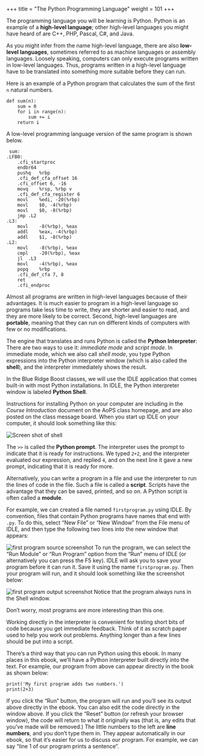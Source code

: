 +++
title = "The Python Programming Language"
weight = 101
+++

The programming language you will be learning is Python. Python is an example
of a **high-level language**; other high-level languages you might have heard
of are C++, PHP, Pascal, C#, and Java.

As you might infer from the name high-level language, there are also
**low-level languages**, sometimes referred to as machine languages or assembly
languages. Loosely speaking, computers can only execute programs written in
low-level languages. Thus, programs written in a high-level language have to be
translated into something more suitable before they can run.

Here is an example of a Python program that calculates the sum of the first ```n``` natural numbers.

```
def sum(n):
    sum = 0
    for i in range(n):
        sum += i
    return i
```

A low-level programming language version of the same program is shown below.

```
 sum:
.LFB0:
	.cfi_startproc
	endbr64
	pushq	%rbp
	.cfi_def_cfa_offset 16
	.cfi_offset 6, -16
	movq	%rsp, %rbp v
	.cfi_def_cfa_register 6
	movl	%edi, -20(%rbp)
	movl	$0, -4(%rbp)
	movl	$0, -8(%rbp)
	jmp	.L2
.L3:
	movl	-8(%rbp), %eax
	addl	%eax, -4(%rbp)
	addl	$1, -8(%rbp)
.L2:
	movl	-8(%rbp), %eax
	cmpl	-20(%rbp), %eax
	jl	.L3
	movl	-4(%rbp), %eax
	popq	%rbp
	.cfi_def_cfa 7, 8
	ret
	.cfi_endproc

```

Almost all programs are written in high-level languages because of their advantages.
It is much easier to program in a
high-level language so programs take less time
to write, they are shorter and easier to read, and they are more likely to be
correct. Second, high-level languages are **portable**, meaning that they can
run on different kinds of computers with few or no modifications.



The engine that translates and runs Python is called the **Python Interpreter**:
There are two ways to use it: *immediate mode* and *script
mode*. In immediate mode, which we also call *shell mode*, you type Python expressions
into the Python interpreter window (which is also called the **shell**),
and the interpreter immediately shows the result.

In the Blue Ridge Boost classes, we will use the IDLE application that comes built-in with most Python
installations. In IDLE, the Python interpreter window is labeled **Python Shell**.

Instructions for installing Python on your computer are including in the *Course Introduction* document
on the AoPS class homepage, and are also posted on the class message board. When you start up
IDLE on your computer, it should look something like this:


<img src="/pythonbook/images/shell_sshot.png" alt="Screen shot of shell">

The ```>>``` is called the **Python prompt**. The interpreter uses the prompt to indicate that it is ready for instructions. 
We typed ```2+2```, and the interpreter evaluated our expression, and replied ```4```,
and on the next line it gave a new prompt, indicating that it is ready for more.

Alternatively, you can write a program in a file and use the interpreter to
run the lines of code in the file. Such a file is called a **script**.  Scripts have the advantage
that they can be saved, printed, and so on. A Python script is often called a **module**.

For example, we can created a file named ```firstprogram.py``` using IDLE.
By convention, files that contain Python programs have names that end with
```.py```. To do this, select &#8220;New File&#8221; or &#8220;New Window&#8221; from the File menu of IDLE, and then type
the following two lines into the new window that appears:

![first program source screenshot](/pythonbook/images/my_first_program_source.png)
To run the program, we can select the &#8220;Run Module&#8221; or &#8220;Run Program&#8221; option from the &#8220;Run&#8221; menu of IDLE (or
alternatively you can press the F5 key). IDLE will ask you to save your program before it
can run it. Save it using the name ```firstprogram.py```. Then your program will run, and it
should look something like the screenshot below:

![first program output screenshot](/pythonbook/images/my_first_program_output.png)
Notice that the program always runs in the Shell window.

Don&#8217;t worry, most programs are more interesting than this one.

Working directly in the interpreter is convenient for testing short bits of code because you
get immediate feedback. Think of it as scratch paper used to help you work out
problems. Anything longer than a few lines should be put into a script.

There&#8217;s a third way that you can run Python using this ebook. In many places in this ebook,
we&#8217;ll have a Python interpreter built directly into the text. For example, our program
from above can appear directly in the book as shown below:

```
print('My first program adds two numbers.')
print(2+3)
```


If you click the &#8220;Run&#8221; button, the program will run and you&#8217;ll see its output above directly in the ebook.
You can also edit the code directly in the window above. If you click the &#8220;Reset&#8221; button (or refresh
your browser window), the code will return to what it originally was (that is, any edits that you&#8217;ve
made will be removed.) The little numbers to the left are **line numbers**, and you don&#8217;t
type them in. They appear automatically in our ebook, so that it&#8217;s easier for us to discuss our
program. For example, we can say &#8220;line 1 of our program prints a sentence&#8221;.

